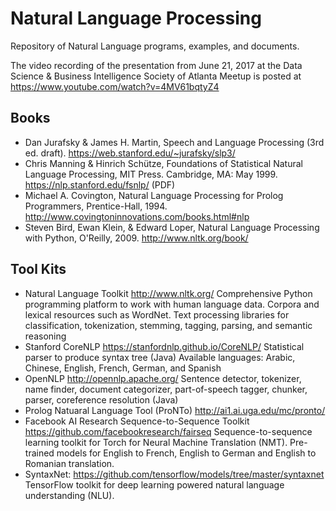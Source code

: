 # Natural Language Processing
Repository of Natural Language programs, examples, and documents.

The video recording of the presentation from June 21, 2017 at the Data Science & Business Intelligence Society of Atlanta Meetup is posted at https://www.youtube.com/watch?v=4MV61bqtyZ4 

## Books
- Dan Jurafsky & James H. Martin, Speech and Language Processing (3rd ed. draft). https://web.stanford.edu/~jurafsky/slp3/
- Chris Manning & Hinrich Schütze, Foundations of Statistical Natural Language Processing, MIT Press. Cambridge, MA: May 1999. https://nlp.stanford.edu/fsnlp/ (PDF)
- Michael A. Covington, Natural Language Processing for Prolog Programmers, Prentice-Hall, 1994. http://www.covingtoninnovations.com/books.html#nlp
- Steven Bird, Ewan Klein, & Edward Loper, Natural Language Processing with Python, O'Reilly, 2009. http://www.nltk.org/book/

## Tool Kits
- Natural Language Toolkit http://www.nltk.org/ Comprehensive Python programming platform to work with human language data. Corpora and lexical resources such as WordNet. Text processing libraries for classification, tokenization, stemming, tagging, parsing, and semantic reasoning
- Stanford CoreNLP https://stanfordnlp.github.io/CoreNLP/ Statistical parser to produce syntax tree (Java) Available languages: Arabic, Chinese, English, French, German, and Spanish
- OpenNLP http://opennlp.apache.org/ Sentence detector, tokenizer, name finder, document categorizer, part-of-speech tagger, chunker, parser, coreference resolution (Java)
- Prolog Natuaral Language Tool (ProNTo) http://ai1.ai.uga.edu/mc/pronto/
- Facebook AI Research Sequence-to-Sequence Toolkit https://github.com/facebookresearch/fairseq Sequence-to-sequence learning toolkit for Torch for Neural Machine Translation (NMT).  Pre-trained models for English to French, English to German and English to Romanian translation. 
- SyntaxNet: https://github.com/tensorflow/models/tree/master/syntaxnet TensorFlow toolkit for deep learning powered natural language understanding (NLU).

